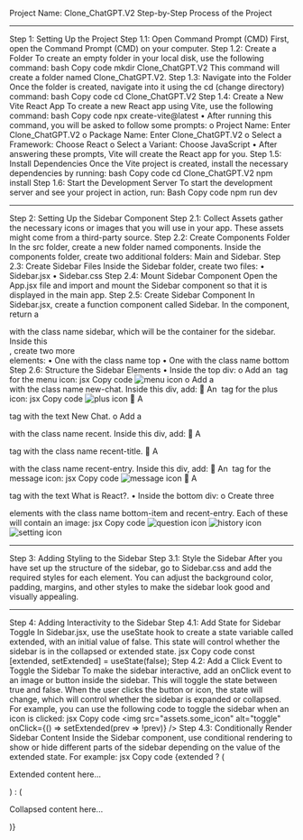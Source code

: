 Project Name: Clone_ChatGPT.V2
Step-by-Step Process of the Project
________________________________________
Step 1: Setting Up the Project
Step 1.1: Open Command Prompt (CMD)
First, open the Command Prompt (CMD) on your computer.
Step 1.2: Create a Folder
To create an empty folder in your local disk, use the following command:
bash
Copy code
mkdir Clone_ChatGPT.V2
This command will create a folder named Clone_ChatGPT.V2.
Step 1.3: Navigate into the Folder
Once the folder is created, navigate into it using the cd (change directory) command:
bash
Copy code
cd Clone_ChatGPT.V2
Step 1.4: Create a New Vite React App
To create a new React app using Vite, use the following command:
bash
Copy code
npx create-vite@latest
•	After running this command, you will be asked to follow some prompts:
o	Project Name: Enter Clone_ChatGPT.V2
o	Package Name: Enter Clone_ChatGPT.V2
o	Select a Framework: Choose React
o	Select a Variant: Choose JavaScript
•	After answering these prompts, Vite will create the React app for you.
Step 1.5: Install Dependencies
Once the Vite project is created, install the necessary dependencies by running:
bash
Copy code
cd Clone_ChatGPT.V2
npm install
Step 1.6: Start the Development Server
To start the development server and see your project in action, run:
Bash
Copy code
npm run dev
________________________________________
Step 2: Setting Up the Sidebar Component
Step 2.1: Collect Assets
gather the necessary icons or images that you will use in your app. These assets might come from a third-party source.
Step 2.2: Create Components Folder
In the src folder, create a new folder named components. Inside the components folder, create two additional folders: Main and Sidebar.
Step 2.3: Create Sidebar Files
Inside the Sidebar folder, create two files:
•	Sidebar.jsx
•	Sidebar.css
Step 2.4: Mount Sidebar Component
Open the App.jsx file and import and mount the Sidebar component so that it is displayed in the main app.
Step 2.5: Create Sidebar Component
In Sidebar.jsx, create a function component called Sidebar. In the component, return a <div> with the class name sidebar, which will be the container for the sidebar.
Inside this <div>, create two more <div> elements:
•	One with the class name top
•	One with the class name bottom
Step 2.6: Structure the Sidebar Elements
•	Inside the top div:
o	Add an <img> tag for the menu icon:
jsx
Copy code
<img src="assets.menu_icon" alt="menu icon" />
o	Add a <div> with the class name new-chat. Inside this div, add:
	An <img> tag for the plus icon:
jsx
Copy code
<img src="assets.plus.icon" alt="plus icon" />
	A <p> tag with the text New Chat.
o	Add a <div> with the class name recent. Inside this div, add:
	A <p> tag with the class name recent-title.
	A <div> with the class name recent-entry. Inside this div, add:
	An <img> tag for the message icon:
jsx
Copy code
<img src="assets.message_icon" alt="message icon" />
	A <p> tag with the text What is React?.
•	Inside the bottom div:
o	Create three <div> elements with the class name bottom-item and recent-entry. Each of these will contain an image:
jsx
Copy code
<img src="assets.question_icon" alt="question icon" />
<img src="assets.history_icon" alt="history icon" />
<img src="assets.setting_icon" alt="setting icon" />
________________________________________
Step 3: Adding Styling to the Sidebar
Step 3.1: Style the Sidebar
After you have set up the structure of the sidebar, go to Sidebar.css and add the required styles for each element. You can adjust the background color, padding, margins, and other styles to make the sidebar look good and visually appealing.
________________________________________
Step 4: Adding Interactivity to the Sidebar
Step 4.1: Add State for Sidebar Toggle
In Sidebar.jsx, use the useState hook to create a state variable called extended, with an initial value of false. This state will control whether the sidebar is in the collapsed or extended state.
jsx
Copy code
const [extended, setExtended] = useState(false);
Step 4.2: Add a Click Event to Toggle the Sidebar
To make the sidebar interactive, add an onClick event to an image or button inside the sidebar. This will toggle the state between true and false. When the user clicks the button or icon, the state will change, which will control whether the sidebar is expanded or collapsed.
For example, you can use the following code to toggle the sidebar when an icon is clicked:
jsx
Copy code
<img src="assets.some_icon" alt="toggle" onClick={() => setExtended(prev => !prev)} />
Step 4.3: Conditionally Render Sidebar Content
Inside the Sidebar component, use conditional rendering to show or hide different parts of the sidebar depending on the value of the extended state. For example:
jsx
Copy code
{extended ? (
  <p>Extended content here...</p>
) : (
  <p>Collapsed content here...</p>
)}

